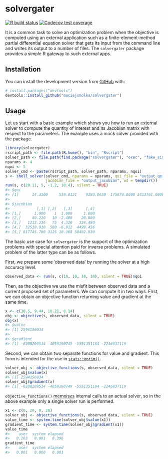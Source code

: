 
<!-- README.md is generated from README.Rmd. Please edit that file -->

# solvergater

<!-- badges: start -->

[![R build
status](https://github.com/maciejsmolka/solvergater/workflows/R-CMD-check/badge.svg)](https://github.com/maciejsmolka/solvergater/actions)
[![Codecov test
coverage](https://codecov.io/gh/maciejsmolka/solvergater/branch/master/graph/badge.svg)](https://codecov.io/gh/maciejsmolka/solvergater?branch=master)
<!-- badges: end -->

It is a common task to solve an optimization problem when the objective
is computed using an external application such as a
finite-element-method partial differential equation solver that gets its
input from the command line and writes its output to a number of files.
The `solvergater` package provides a simple R gateway to such external
apps.

## Installation

<!--
You can install the released version of solvergater from 
[CRAN](https://CRAN.R-project.org) with:
-->

<!--
``` r
install.packages("solvergater")
```
-->

<!--
And 
-->

You can install the development version from
[GitHub](https://github.com/) with:

``` r
# install.packages("devtools")
devtools::install_github("maciejsmolka/solvergater")
```

## Usage

Let us start with a basic example which shows you how to run an external
solver to compute the quantity of interest and its Jacobian matrix with
respect to the parameters. The example uses a mock solver provided with
the package.

``` r
library(solvergater)
rscript_path <- file.path(R.home(), "bin", "Rscript")
solver_path <- file.path(find.package("solvergater"), "exec", "fake_simple.R")
nparams <- 4
nqoi <- 5
solver_cmd <- paste(rscript_path, solver_path, nparams, nqoi)
s <- shell_solver(solver_cmd, nparams = nparams, qoi_file = "output_qoi",
                  jacobian_file = "output_jacobian", wd = tempdir())
run(s, c(20.11, 5, -1.2, 10.4), silent = TRUE)
#> $qoi
#> [1]      34.3100     539.0121    9380.8630  175874.8000 3413761.0000
#> 
#> $jacobian
#>            [,1] [,2]   [,3]      [,4]
#> [1,]      1.000    1  1.000     1.000
#> [2,]     40.220   10 -2.400    20.800
#> [3,]   1213.236   75  4.320   324.480
#> [4,]  32530.910  500 -6.912  4499.456
#> [5,] 817745.700 3125 10.368 58492.930
```

The basic use case for `solvergater` is the support of the optimization
problems with special attention paid for inverse problems. A simulated
problem of the latter type can be as follows.

First, we prepare some ‘observed data’ by running the solver at a high
accuracy level.

``` r
observed_data <- run(s, c(10, 10, 10, 10), silent = TRUE)$qoi
```

Then, as the objective we use the misfit between observed data and a
current proposed set of parameters. We can compute it in two ways.
First, we can obtain an objective function returning value and gradient
at the same time.

``` r
x <- c(10.5, 9.44, 10.21, 8.14)
obj <- objective(s, observed_data, silent = TRUE)
obj(x)
#> $value
#> [1] 2594156034
#> 
#> $gradient
#> [1] -6208209534 -4059190749 -5551351184 -2246937119
```

Second, we can obtain two separate functions for value and gradient.
This form is intended for the use in
[`stats::optim()`](https://rdrr.io/r/stats/optim.html).

``` r
solver_obj <- objective_functions(s, observed_data, silent = TRUE)
solver_obj$value(x)
#> [1] 2594156034
solver_obj$gradient(x)
#> [1] -6208209534 -4059190749 -5551351184 -2246937119
```

`objective_functions()` [memoises](https://memoise.r-lib.org/) internal
calls to an actual solver, so in the above example only a single solver
run is performed.

``` r
x1 <- c(0, 20, 0, 20)
solver_obj <- objective_functions(s, observed_data, silent = TRUE)
value_time <- system.time(solver_obj$value(x1))
gradient_time <- system.time(solver_obj$gradient(x1))
value_time
#>    user  system elapsed 
#>   0.263   0.091   0.396
gradient_time
#>    user  system elapsed 
#>   0.001   0.000   0.001
```
